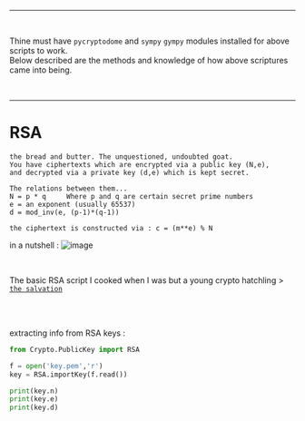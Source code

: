 
***
<br>

Thine must have `pycryptodome` and `sympy` `gympy` modules installed for above scripts to work. \
Below described are the methods and knowledge of how above scriptures came into being.
   
<br>

***

# RSA

```
the bread and butter. The unquestioned, undoubted goat.
You have ciphertexts which are encrypted via a public key (N,e),
and decrypted via a private key (d,e) which is kept secret.

The relations between them...
N = p * q     Where p and q are certain secret prime numbers
e = an exponent (usually 65537)
d = mod_inv(e, (p-1)*(q-1))

the ciphertext is constructed via : c = (m**e) % N
```
in a nutshell : 
![image](https://github.com/IC3lemon/cryptobible/assets/150153966/bc39b6b0-a9a4-405c-9f16-ad65a82a84e9)

<br>

The basic RSA script I cooked when I was but a young crypto hatchling > <a href="https://github.com/IC3lemon/cryptobible/blob/main/scripts/rsa-basic.py">`the salvation`</a>

<br>

<br>

extracting info from RSA keys : 

```py
from Crypto.PublicKey import RSA

f = open('key.pem','r')
key = RSA.importKey(f.read())

print(key.n)
print(key.e)
print(key.d)
```
